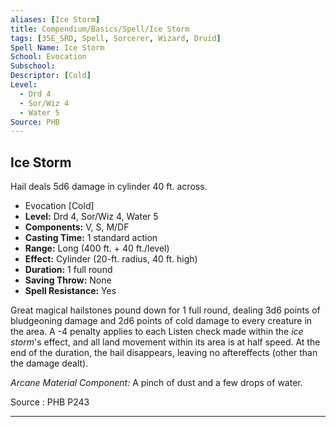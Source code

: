```yaml
---
aliases: [Ice Storm]
title: Compendium/Basics/Spell/Ice Storm
tags: [35E_SRD, Spell, Sorcerer, Wizard, Druid]
Spell Name: Ice Storm
School: Evocation
Subschool: 
Descriptor: [Cold]
Level:
  - Drd 4
  - Sor/Wiz 4
  - Water 5
Source: PHB
---
```



## Ice Storm

Hail deals 5d6 damage in cylinder 40 ft. across.

*   Evocation [Cold]
*   **Level:** Drd 4, Sor/Wiz 4, Water 5
*   **Components:** V, S, M/DF
*   **Casting Time:** 1 standard action
*   **Range:** Long (400 ft. + 40 ft./level)
*   **Effect:** Cylinder (20-ft. radius, 40 ft. high)
*   **Duration:** 1 full round
*   **Saving Throw:** None
*   **Spell Resistance:** Yes

<p>Great magical hailstones pound down for 1 full round, dealing 3d6 points of bludgeoning damage and 2d6 points of cold damage to every creature in the area. A -4 penalty applies to each Listen check made within the <i>ice storm</i>'s effect, and all land movement within its area is at half speed. At the end of the duration, the hail disappears, leaving no aftereffects (other than the damage dealt).</p><p><i>Arcane Material Component:</i> A pinch of dust and a few drops of water.</p>

Source : PHB P243

---
